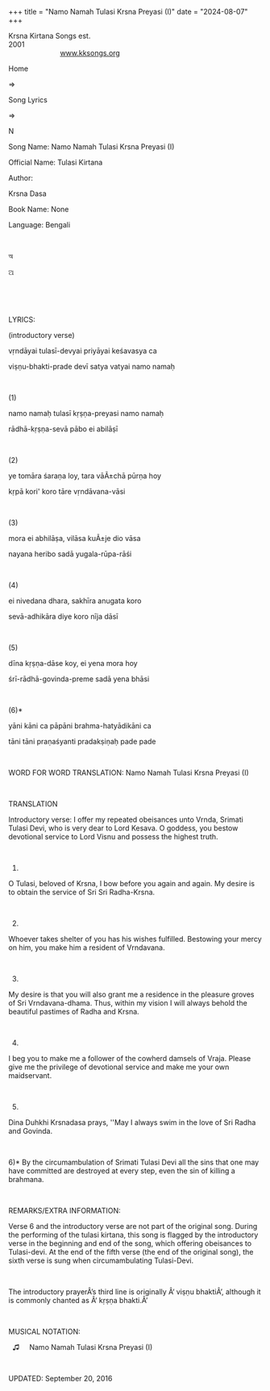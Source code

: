 +++ 
title = "Namo Namah Tulasi Krsna Preyasi (I)"
date = "2024-08-07"
+++

Krsna Kirtana Songs est.
2001                                                                                                                                    
            
www.kksongs.org








Home
 
⇒
 
Song Lyrics
 
⇒
 
N


Song
Name: Namo Namah Tulasi Krsna Preyasi (I)


Official
Name: Tulasi Kirtana


Author:

Krsna Dasa


Book
Name: None


Language: 
Bengali


 








অ






ଅ
















 








 


LYRICS:


(introductory
verse)


vṛndāyai
tulasī-devyai priyāyai keśavasya ca

viṣṇu-bhakti-prade devī satya vatyai namo namaḥ


 


(1)


namo
namaḥ tulasī kṛṣṇa-preyasi namo namaḥ

rādhā-kṛṣṇa-sevā pābo ei
abilāṣī


 


(2)


ye
tomāra śaraṇa loy, tara vāÃ±chā pūrṇa hoy

kṛpā kori' koro tāre vṛndāvana-vāsi


 


(3)


mora
ei abhilāṣa, vilāsa kuÃ±je dio vāsa

nayana heribo sadā yugala-rūpa-rāśi


 


(4)


ei
nivedana dhara, sakhīra anugata koro

sevā-adhikāra diye koro nīja dāsī


 


(5)


dīna
kṛṣṇa-dāse koy, ei yena mora hoy

śrī-rādhā-govinda-preme sadā yena bhāsi


 


(6)*


yāni kāni ca pāpāni
brahma-hatyādikāni ca 


tāni tāni praṇaśyanti
pradakṣiṇaḥ pade pade 


 


WORD
FOR WORD TRANSLATION: 
Namo Namah Tulasi
Krsna Preyasi (I)


 


TRANSLATION



Introductory
verse: I offer my repeated obeisances unto Vrnda, Srimati Tulasi Devi, who is
very dear to Lord Kesava. O goddess, you bestow devotional service to Lord Visnu
and possess the highest truth.


 


1)
O Tulasi, beloved of Krsna, I bow before you again and again. My desire is to
obtain the service of Sri Sri Radha-Krsna. 


 


2)
Whoever takes shelter of you has his wishes fulfilled. Bestowing your mercy on
him, you make him a resident of Vrndavana. 


 


3)
My desire is that you will also grant me a residence in the pleasure groves of
Sri Vrndavana-dhama. Thus, within my vision I will always behold the beautiful
pastimes of Radha and Krsna. 


 


4)
I beg you to make me a follower of the cowherd damsels of Vraja. Please give me
the privilege of devotional service and make me your own maidservant. 


 


5)
Dina Duhkhi Krsnadasa prays, ''May I always swim in the love of Sri Radha and
Govinda. 


 


6)*
By the circumambulation of Srimati Tulasi Devi all the sins that one may have
committed are destroyed at every step, even the sin of killing a brahmana.


 


REMARKS/EXTRA
INFORMATION:


Verse
6 and the introductory verse are not part of the original song. During the
performing of the tulasi kirtana, this song is flagged by the introductory
verse in the beginning and end of the song, which offering obeisances to
Tulasi-devi. At the end of the fifth verse (the end of the original song), the
sixth verse is sung when circumambulating Tulasi-Devi.


 


The
introductory prayerÂ’s third line is originally Â‘
viṣṇu
 bhaktiÂ’, although it is
commonly chanted as Â‘
kṛṣṇa
 bhakti.Â’


 


MUSICAL
NOTATION:


 
♫
    
Namo Namah Tulasi
Krsna Preyasi (I)


 


UPDATED:
 September 20, 2016
